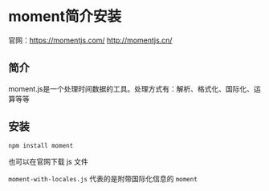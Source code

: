# moment简介安装

官网：<https://momentjs.com/> <http://momentjs.cn/>

## 简介

moment.js是一个处理时间数据的工具。处理方式有：解析、格式化、国际化、运算等等

## 安装

```shell script
npm install moment
```

也可以在官网下载 js 文件

`moment-with-locales.js` 代表的是附带国际化信息的 `moment`
